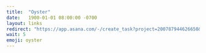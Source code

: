 ```yaml
---
title:  "Oyster"
date:   1900-01-01 08:00:00 -0700
layout: links
redirect: "https://app.asana.com/-/create_task?project=200787944626650&name=oyster&description=Added%20from%20shortlink"
wait: 5
emoji: oyster
---
```



